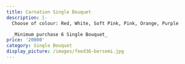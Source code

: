 ```yaml
---
title: Carnation Single Bouquet
description: |-
  Choose of colour: Red, White, Soft Pink, Pink, Orange, Purple

  _Minimum purchase 6 Single Bouquet_
price: '20000'
category: Single Bouquet
display_picture: /images/feed36-bersemi.jpg
---
```


